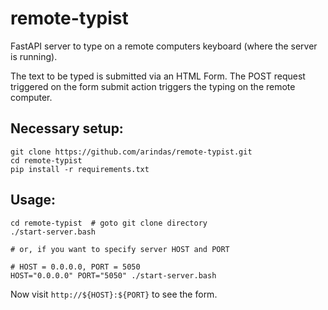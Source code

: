 # remote-typist

FastAPI server to type on a remote computers keyboard (where the server is
running).

The text to be typed is submitted via an HTML Form. The POST request triggered
on the form submit action triggers the typing on the remote computer.

## Necessary setup:

```
git clone https://github.com/arindas/remote-typist.git
cd remote-typist
pip install -r requirements.txt
```

## Usage:

```
cd remote-typist  # goto git clone directory
./start-server.bash

# or, if you want to specify server HOST and PORT

# HOST = 0.0.0.0, PORT = 5050
HOST="0.0.0.0" PORT="5050" ./start-server.bash
```

Now visit `http://${HOST}:${PORT}` to see the form.
